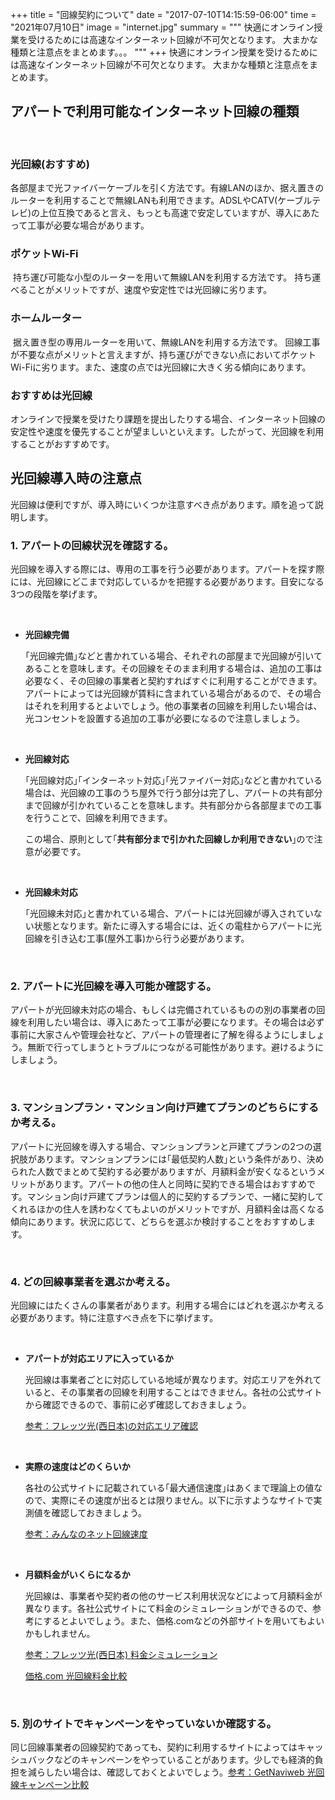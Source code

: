 +++
title = "回線契約について"
date = "2017-07-10T14:15:59-06:00"
time = "2021年07月10日"
image = "internet.jpg"
summary = """
快適にオンライン授業を受けるためには高速なインターネット回線が不可欠となります。
大まかな種類と注意点をまとめます。。。
"""
+++
​
快適にオンライン授業を受けるためには高速なインターネット回線が不可欠となります。
大まかな種類と注意点をまとめます。
​
​
## アパートで利用可能なインターネット回線の種類
​
### 光回線(おすすめ)
​
各部屋まで光ファイバーケーブルを引く方法です。有線LANのほか、据え置きのルーターを利用することで無線LANも利用できます。
​
ADSLやCATV(ケーブルテレビ)の上位互換であると言え、もっとも高速で安定していますが、導入にあたって工事が必要な場合があります。
​
​
​
### ポケットWi-Fi
​
持ち運び可能な小型のルーターを用いて無線LANを利用する方法です。
​
持ち運べることがメリットですが、速度や安定性では光回線に劣ります。
​
​
​
### ホームルーター
​
据え置き型の専用ルーターを用いて、無線LANを利用する方法です。
​
回線工事が不要な点がメリットと言えますが、持ち運びができない点においてポケットWi-Fiに劣ります。また、速度の点では光回線に大きく劣る傾向にあります。
​
### おすすめは光回線
​
オンラインで授業を受けたり課題を提出したりする場合、インターネット回線の安定性や速度を優先することが望ましいといえます。したがって、光回線を利用することがおすすめです。
​
​
​
## 光回線導入時の注意点
​
光回線は便利ですが、導入時にいくつか注意すべき点があります。順を追って説明します。
​
### 1. アパートの回線状況を確認する。
​
   光回線を導入する際には、専用の工事を行う必要があります。アパートを探す際には、光回線にどこまで対応しているかを把握する必要があります。目安になる3つの段階を挙げます。
​
   
​
   - **光回線完備**

      ｢光回線完備｣などと書かれている場合、それぞれの部屋まで光回線が引いてあることを意味します。その回線をそのまま利用する場合は、追加の工事は必要なく、その回線の事業者と契約すればすぐに利用することができます。アパートによっては光回線が賃料に含まれている場合があるので、その場合はそれを利用するとよいでしょう。他の事業者の回線を利用したい場合は、光コンセントを設置する追加の工事が必要になるので注意しましょう。
​
     
​
   - **光回線対応**

     ｢光回線対応｣｢インターネット対応｣｢光ファイバー対応｣などと書かれている場合は、光回線の工事のうち屋外で行う部分は完了し、アパートの共有部分まで回線が引かれていることを意味します。共有部分から各部屋までの工事を行うことで、回線を利用できます。
     
     この場合、原則として｢**共有部分まで引かれた回線しか利用できない**｣ので注意が必要です。
​
     
​
   - **光回線未対応**
​

     ｢光回線未対応｣と書かれている場合、アパートには光回線が導入されていない状態となります。新たに導入する場合には、近くの電柱からアパートに光回線を引き込む工事(屋外工事)から行う必要があります。
​
     
​
### 2. アパートに光回線を導入可能か確認する。
​
   アパートが光回線未対応の場合、もしくは完備されているものの別の事業者の回線を利用したい場合は、導入にあたって工事が必要になります。その場合は必ず事前に大家さんや管理会社など、アパートの管理者に了解を得るようにしましょう。無断で行ってしまうとトラブルにつながる可能性があります。避けるようにしましょう。
​
   
​
### 3. マンションプラン・マンション向け戸建てプランのどちらにするか考える。
​
   アパートに光回線を導入する場合、マンションプランと戸建てプランの2つの選択肢があります。
​
   マンションプランには｢最低契約人数｣という条件があり、決められた人数でまとめて契約する必要がありますが、月額料金が安くなるというメリットがあります。アパートの他の住人と同時に契約できる場合はおすすめです。
​
   マンション向け戸建てプランは個人的に契約するプランで、一緒に契約してくれるほかの住人を誘わなくてもよいのがメリットですが、月額料金は高くなる傾向にあります。
​
   状況に応じて、どちらを選ぶか検討することをおすすめします。
​
    
​
### 4. どの回線事業者を選ぶか考える。
​
   光回線にはたくさんの事業者があります。利用する場合にはどれを選ぶか考える必要があります。特に注意すべき点を下に挙げます。
​
   
​
   - **アパートが対応エリアに入っているか**
      
      光回線は事業者ごとに対応している地域が異なります。対応エリアを外れていると、その事業者の回線を利用することはできません。各社の公式サイトから確認できるので、事前に必ず確認しておきましょう。
      
      [参考：フレッツ光(西日本)の対応エリア確認](https://webcgi-west.jp/app/alxxnx/cao/SelectForm?__kzi=2a05f9d7-f4e6-b61d-b058-31aaf696b3e4&__kzt=1624518829942&__kzd=.flets-w.com&__kzn=f1b352d8cd32.1.3)
​
     
​
   - **実際の速度はどのくらいか**


     各社の公式サイトに記載されている｢最大通信速度｣はあくまで理論上の値なので、実際にその速度が出るとは限りません。以下に示すようなサイトで実測値を確認しておきましょう。

     [参考：みんなのネット回線速度](https://minsoku.net/speeds/optical/rankings)
​
     
​
   - **月額料金がいくらになるか**
      
      光回線は、事業者や契約者の他のサービス利用状況などによって月額料金が異なります。各社公式サイトにて料金のシミュレーションができるので、参考にするとよいでしょう。また、価格.comなどの外部サイトを用いてもよいかもしれません。
      
      [参考：フレッツ光(西日本) 料金シミュレーション](https://flets-w.com/new/simulation/)
      
      [価格.com 光回線料金比較](https://kakaku.com/bb/hikari/)
​
     
​
### 5. 別のサイトでキャンペーンをやっていないか確認する。
​
   同じ回線事業者の回線契約であっても、契約に利用するサイトによってはキャッシュバックなどのキャンペーンをやっていることがあります。少しでも経済的負担を減らしたい場合は、確認しておくとよいでしょう。
​
   [参考：GetNaviweb 光回線キャンペーン比較](https://getnavi.jp/digital/497544/)
​